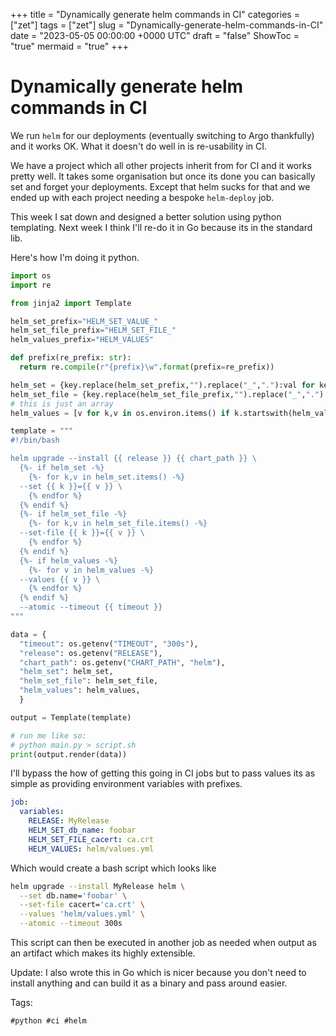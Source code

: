 +++
title = "Dynamically generate helm commands in CI"
categories = ["zet"]
tags = ["zet"]
slug = "Dynamically-generate-helm-commands-in-CI"
date = "2023-05-05 00:00:00 +0000 UTC"
draft = "false"
ShowToc = "true"
mermaid = "true"
+++

# Dynamically generate helm commands in CI

We run `helm` for our deployments (eventually switching to Argo thankfully)
and it works OK. What it doesn't do well in is re-usability in CI.

We have a project which all other projects inherit from for CI and it works
pretty well. It takes some organisation but once its done you can basically
set and forget your deployments. Except that helm sucks for that and 
we ended up with each project needing a bespoke `helm-deploy` job.

This week I sat down and designed a better solution using python templating.
Next week I think I'll re-do it in Go because its in the standard lib.

Here's how I'm doing it python.

```python
import os
import re

from jinja2 import Template

helm_set_prefix="HELM_SET_VALUE_"
helm_set_file_prefix="HELM_SET_FILE_"
helm_values_prefix="HELM_VALUES"

def prefix(re_prefix: str):
  return re.compile(r"{prefix}\w".format(prefix=re_prefix))

helm_set = {key.replace(helm_set_prefix,"").replace("_","."):val for key, val in os.environ.items() if prefix(helm_set_prefix).match(key)}
helm_set_file = {key.replace(helm_set_file_prefix,"").replace("_","."):val for key, val in os.environ.items() if prefix(helm_set_file_prefix).match(key)}
# this is just an array
helm_values = [v for k,v in os.environ.items() if k.startswith(helm_values_prefix)]

template = """
#!/bin/bash 

helm upgrade --install {{ release }} {{ chart_path }} \
  {%- if helm_set -%}
    {%- for k,v in helm_set.items() -%}
  --set {{ k }}={{ v }} \
    {% endfor %}
  {% endif %}
  {%- if helm_set_file -%}
    {%- for k,v in helm_set_file.items() -%}
  --set-file {{ k }}={{ v }} \
    {% endfor %}
  {% endif %}
  {%- if helm_values -%}
    {%- for v in helm_values -%}
  --values {{ v }} \
    {% endfor %}
  {% endif %}
  --atomic --timeout {{ timeout }}
"""

data = {
  "timeout": os.getenv("TIMEOUT", "300s"),
  "release": os.getenv("RELEASE"),
  "chart_path": os.getenv("CHART_PATH", "helm"),
  "helm_set": helm_set,
  "helm_set_file": helm_set_file,
  "helm_values": helm_values,
  }

output = Template(template)

# run me like so:
# python main.py > script.sh
print(output.render(data))

```

I'll bypass the how of getting this going in CI jobs but to pass values
its as simple as providing environment variables with prefixes.

```yaml
job:
  variables:
    RELEASE: MyRelease
    HELM_SET_db_name: foobar
    HELM_SET_FILE_cacert: ca.crt
    HELM_VALUES: helm/values.yml
```

Which would create a bash script which looks like

```bash
helm upgrade --install MyRelease helm \
  --set db.name='foobar' \
  --set-file cacert='ca.crt' \
  --values 'helm/values.yml' \
  --atomic --timeout 300s
```

This script can then be executed in another job as needed when output
as an artifact which makes its highly extensible.

Update: I also wrote this in Go which is nicer because you don't need
to install anything and can build it as a binary and pass around easier.

Tags:

    #python #ci #helm
